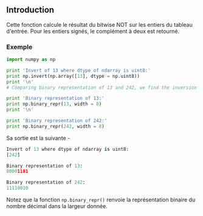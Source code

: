 ## Introduction

Cette fonction calcule le résultat du bitwise NOT sur les entiers du tableau d'entrée. Pour les entiers signés, le complément à deux est retourné.

### Exemple

```python
import numpy as np 

print 'Invert of 13 where dtype of ndarray is uint8:' 
print np.invert(np.array([13], dtype = np.uint8)) 
print '\n'  
# Comparing binary representation of 13 and 242, we find the inversion of bits 

print 'Binary representation of 13:' 
print np.binary_repr(13, width = 8) 
print '\n'  

print 'Binary representation of 242:' 
print np.binary_repr(242, width = 8)
```

Sa sortie est la suivante -

```python
Invert of 13 where dtype of ndarray is uint8:
[242]

Binary representation of 13:
00001101

Binary representation of 242:
11110010
```

Notez que la fonction ```np.binary_repr()``` renvoie la représentation binaire du nombre décimal dans la largeur donnée.